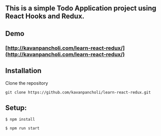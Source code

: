 ## This is a simple Todo Application project using React Hooks and Redux.

## Demo
### [http://kavanpancholi.com/learn-react-redux/](http://kavanpancholi.com/learn-react-redux/)

## Installation
Clone the repository
```
git clone https://github.com/kavanpancholi/learn-react-redux.git
```
## Setup:

```
$ npm install
```

```
$ npm run start
```